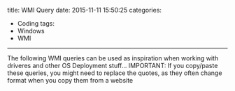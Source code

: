 title: WMI Query
date: 2015-11-11 15:50:25
categories:
- Coding
tags:
- Windows
- WMI
---

The following WMI queries can be used as inspiration when working with driveres and other OS Deployment stuff…
IMPORTANT: If you copy/paste these queries, you might need to replace the quotes, as they often change format when you copy them from a website